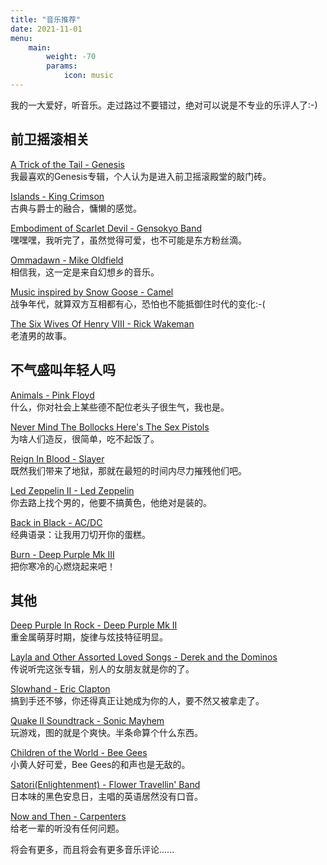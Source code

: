 ```yaml
---
title: "音乐推荐"
date: 2021-11-01
menu:
    main:
        weight: -70
        params: 
            icon: music
---
```


我的一大爱好，听音乐。走过路过不要错过，绝对可以说是不专业的乐评人了:-)

## 前卫摇滚相关

[A Trick of the Tail - Genesis](/p/genesis-a-trick-of-the-tail-听后感/)  
我最喜欢的Genesis专辑，个人认为是进入前卫摇滚殿堂的敲门砖。

[Islands - King Crimson](/p/king-crimson-islands-听后感/)  
古典与爵士的融合，慵懒的感觉。

[Embodiment of Scarlet Devil - Gensokyo Band](/p/the-embodiment-of-scarlet-devil专辑推广材料/)  
嘿嘿嘿，我听完了，虽然觉得可爱，也不可能是东方粉丝滴。

[Ommadawn - Mike Oldfield](https://www.discogs.com/master/16108-Mike-Oldfield-Ommadawn)  
相信我，这一定是来自幻想乡的音乐。

[Music inspired by Snow Goose - Camel](https://www.discogs.com/master/33562-Camel-The-Snow-Goose)  
战争年代，就算双方互相都有心，恐怕也不能抵御住时代的变化:-(

[The Six Wives Of Henry VIII - Rick Wakeman](https://www.discogs.com/master/57940-Rick-Wakeman-The-Six-Wives-Of-Henry-VIII)  
老渣男的故事。

## 不气盛叫年轻人吗

[Animals - Pink Floyd](https://www.discogs.com/master/10370-Pink-Floyd-Animals)  
什么，你对社会上某些德不配位老头子很生气，我也是。

[Never Mind The Bollocks Here's The Sex Pistols](https://www.discogs.com/master/30445-Sex-Pistols-Never-Mind-The-Bollocks-Heres-The-Sex-Pistols)  
为啥人们造反，很简单，吃不起饭了。

[Reign In Blood ‎- Slayer](https://www.discogs.com/master/7728-Slayer-Reign-In-Blood)  
既然我们带来了地狱，那就在最短的时间内尽力摧残他们吧。

[Led Zeppelin II - Led Zeppelin](https://www.discogs.com/master/4170-Led-Zeppelin-Led-Zeppelin-II)  
你去路上找个男的，他要不搞黄色，他绝对是装的。

[Back in Black - AC/DC](https://www.discogs.com/master/8471-ACDC-Back-In-Black)  
经典语录：让我用刀切开你的蛋糕。

[Burn - Deep Purple Mk III](https://www.discogs.com/master/2534-Deep-Purple-Burn)  
把你寒冷的心燃烧起来吧！

## 其他
[Deep Purple In Rock - Deep Purple Mk II](https://www.discogs.com/master/1439-Deep-Purple-Deep-Purple-In-Rock)  
重金属萌芽时期，旋律与炫技特征明显。

[Layla and Other Assorted Loved Songs - Derek and the Dominos](https://www.discogs.com/master/76678-Derek-And-The-Dominos-Layla-And-Other-Assorted-Love-Songs)  
传说听完这张专辑，别人的女朋友就是你的了。

[Slowhand - Eric Clapton](https://www.discogs.com/master/433056-Eric-Clapton-Slowhand)  
搞到手还不够，你还得真正让她成为你的人，要不然又被拿走了。

[‎Quake II Soundtrack - Sonic Mayhem](https://www.discogs.com/master/509554-Sonic-Mayhem-Quake-II)  
玩游戏，图的就是个爽快。半条命算个什么东西。

[Children of the World - Bee Gees](https://www.discogs.com/master/22819-Bee-Gees-Children-Of-The-World)  
小黄人好可爱，Bee Gees的和声也是无敌的。

[Satori(Enlightenment) - Flower Travellin' Band](https://www.discogs.com/master/35434-Flower-Travellin-Band-Satori)  
日本味的黑色安息日，主唱的英语居然没有口音。

[Now and Then - Carpenters](https://www.discogs.com/master/85055-Carpenters-Now-Then)  
给老一辈的听没有任何问题。

将会有更多，而且将会有更多音乐评论......


